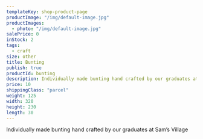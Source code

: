 ```yaml
---
templateKey: shop-product-page
productImage: "/img/default-image.jpg"
productImages:
  - photo: "/img/default-image.jpg"
salePrice: 0
inStock: 2
tags:
  - craft
size: other
title: Bunting
publish: true
productId: bunting
description: Individually made bunting hand crafted by our graduates at Sam’s Village
price: 10
shippingClass: "parcel"
weight: 125
width: 320
height: 230
length: 30
---
```


Individually made bunting hand crafted by our graduates at Sam’s Village
